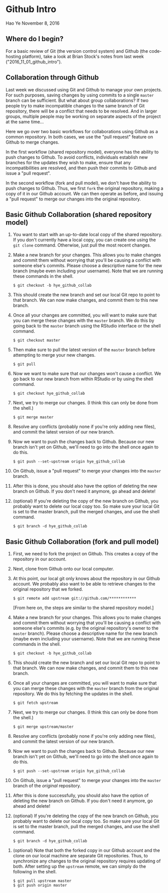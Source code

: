 Github Intro
================
Hao Ye
November 8, 2016

Where do I begin?
-----------------

For a basic review of Git (the version control system) and Github (the code-hosting platform), take a look at Brian Stock's notes from last week ("2016\_11\_01\_github\_intro").

Collaboration through Github
----------------------------

Last week we discussed using Git and Github to manage your own projects. For such purposes, saving changes by using commits to a single `master` branch can be sufficient. But what about group collaborations? If two people try to make incompatible changes to the same branch of Git repository, there will be a conflict that needs to be resolved. And in larger groups, multiple people may be working on separate aspects of the project at the same time...

Here we go over two basic workflows for collaborations using Github as a common repository. In both cases, we use the "pull request" feature on Github to merge changes.

In the first workflow (shared repository model), everyone has the ability to push changes to Github. To avoid conflicts, individuals establish new branches for the updates they wish to make, ensure that any incompatibilities are resolved, and then push their commits to Github and issue a "pull request".

In the second workflow (fork and pull model), we don't have the ability to push changes to Github. Thus, we first `fork` the original repository, making a copy of it in our Github account. We can then operate as before, and issuing a "pull request" to merge our changes into the original repository.

Basic Github Collaboration (shared repository model)
----------------------------------------------------

1.  You want to start with an up-to-date local copy of the shared repository. If you don't currently have a local copy, you can create one using the `git clone` command. Otherwise, just pull the most recent changes.

2.  Make a new branch for your changes. This allows you to make changes and commit them without worrying that you'll be causing a conflict with someone else's commits. Please choose a descriptive name for the new branch (maybe even including your username). Note that we are running these commands in the shell.

        $ git checkout -b hye_github_collab

3.  This should create the new branch and set our local Git repo to point to that branch. We can now make changes, and commit them to this new branch.

4.  Once all your changes are committed, you will want to make sure that you can merge these changes with the `master` branch. We do this by going back to the `master` branch using the RStudio interface or the shell command.

        $ git checkout master

5.  Then make sure to pull the latest version of the `master` branch before attempting to merge your new changes.

        $ git pull

6.  Now we want to make sure that our changes won't cause a conflict. We go back to our new branch from within RStudio or by using the shell command.

        $ git checkout hye_github_collab

7.  Next, we try to merge our changes. (I think this can only be done from the shell.)

        $ git merge master

8.  Resolve any conflicts (probably none if you're only adding new files), and commit the latest version of our new branch.

9.  Now we want to push the changes back to Github. Because our new branch isn't yet on Github, we'll need to go into the shell once again to do this.

        $ git push --set-upstream origin hye_github_collab

10. On Github, issue a "pull request" to merge your changes into the `master` branch.

11. After this is done, you should also have the option of deleting the new branch on Github. If you don't need it anymore, go ahead and delete!

12. (optional) If you're deleting the copy of the new branch on Github, you probably want to delete our local copy too. So make sure your local Git is set to the master branch, pull the merged changes, and use the shell command.

        $ git branch -d hye_github_collab

Basic Github Collaboration (fork and pull model)
------------------------------------------------

1.  First, we need to fork the project on Github. This creates a copy of the repository in our account.

2.  Next, clone from Github onto our local computer.

3.  At this point, our local git only knows about the repository in our Github account. We probably also want to be able to retrieve changes to the original repository that we forked.

        $ git remote add upstream git://github.com/************

    \[From here on, the steps are similar to the shared repository model.\]

4.  Make a new branch for your changes. This allows you to make changes and commit them without worrying that you'll be causing a conflict with someone else's commits (e.g. by the original repository's owner to the `master` branch). Please choose a descriptive name for the new branch (maybe even including your username). Note that we are running these commands in the shell.

        $ git checkout -b hye_github_collab

5.  This should create the new branch and set our local Git repo to point to that branch. We can now make changes, and commit them to this new branch.

6.  Once all your changes are committed, you will want to make sure that you can merge these changes with the `master` branch from the original repository. We do this by fetching the updates in the shell.

        $ git fetch upstream

7.  Next, we try to merge our changes. (I think this can only be done from the shell.)

        $ git merge upstream/master

8.  Resolve any conflicts (probably none if you're only adding new files), and commit the latest version of our new branch.

9.  Now we want to push the changes back to Github. Because our new branch isn't yet on Github, we'll need to go into the shell once again to do this.

        $ git push --set-upstream origin hye_github_collab

10. On Github, issue a "pull request" to merge your changes into the `master` branch of the *original* repository.

11. After this is done successfully, you should also have the option of deleting the new branch on Github. If you don't need it anymore, go ahead and delete!

12. (optional) If you're deleting the copy of the new branch on Github, you probably want to delete our local copy too. So make sure your local Git is set to the master branch, pull the merged changes, and use the shell command.

        $ git branch -d hye_github_collab

<!-- -->

1.  (optional) Note that both the forked copy in our Github account and the clone on our local machine are separate Git repositories. Thus, to synchronize any changes to the original repository requires updating of both. After setting up the `upstream` remote, we can simply do the following in the shell.

        $ git pull upstream master
        $ git push origin master
